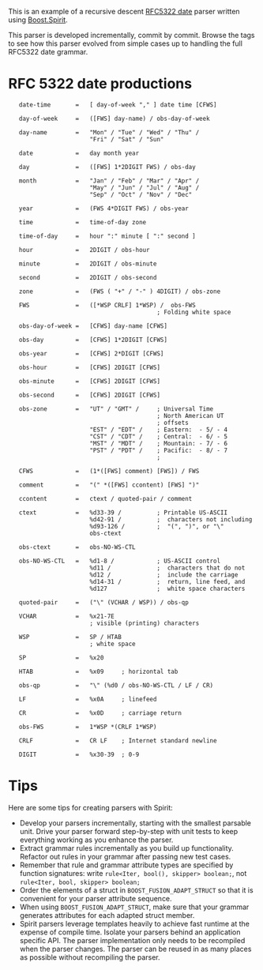 This is an example of a recursive descent [RFC5322 date](http://tools.ietf.org/html/rfc5322) parser written using
[Boost.Spirit](http://www.boost.org/doc/libs/1_57_0/libs/spirit/doc/html/index.html).

This parser is developed incrementally, commit by commit.  Browse the tags to see how
this parser evolved from simple cases up to handling the full RFC5322 date grammar.

RFC 5322 date productions
=========================
```
   date-time       =   [ day-of-week "," ] date time [CFWS]

   day-of-week     =   ([FWS] day-name) / obs-day-of-week

   day-name        =   "Mon" / "Tue" / "Wed" / "Thu" /
                       "Fri" / "Sat" / "Sun"

   date            =   day month year

   day             =   ([FWS] 1*2DIGIT FWS) / obs-day

   month           =   "Jan" / "Feb" / "Mar" / "Apr" /
                       "May" / "Jun" / "Jul" / "Aug" /
                       "Sep" / "Oct" / "Nov" / "Dec"

   year            =   (FWS 4*DIGIT FWS) / obs-year

   time            =   time-of-day zone

   time-of-day     =   hour ":" minute [ ":" second ]

   hour            =   2DIGIT / obs-hour

   minute          =   2DIGIT / obs-minute

   second          =   2DIGIT / obs-second

   zone            =   (FWS ( "+" / "-" ) 4DIGIT) / obs-zone

   FWS             =   ([*WSP CRLF] 1*WSP) /  obs-FWS
                                          ; Folding white space

   obs-day-of-week =   [CFWS] day-name [CFWS]

   obs-day         =   [CFWS] 1*2DIGIT [CFWS]

   obs-year        =   [CFWS] 2*DIGIT [CFWS]

   obs-hour        =   [CFWS] 2DIGIT [CFWS]

   obs-minute      =   [CFWS] 2DIGIT [CFWS]

   obs-second      =   [CFWS] 2DIGIT [CFWS]

   obs-zone        =   "UT" / "GMT" /     ; Universal Time
                                          ; North American UT
                                          ; offsets
                       "EST" / "EDT" /    ; Eastern:  - 5/ - 4
                       "CST" / "CDT" /    ; Central:  - 6/ - 5
                       "MST" / "MDT" /    ; Mountain: - 7/ - 6
                       "PST" / "PDT" /    ; Pacific:  - 8/ - 7
                                          ;

   CFWS            =   (1*([FWS] comment) [FWS]) / FWS

   comment         =   "(" *([FWS] ccontent) [FWS] ")"

   ccontent        =   ctext / quoted-pair / comment

   ctext           =   %d33-39 /          ; Printable US-ASCII
                       %d42-91 /          ;  characters not including
                       %d93-126 /         ;  "(", ")", or "\"
                       obs-ctext

   obs-ctext       =   obs-NO-WS-CTL

   obs-NO-WS-CTL   =   %d1-8 /            ; US-ASCII control
                       %d11 /             ;  characters that do not
                       %d12 /             ;  include the carriage
                       %d14-31 /          ;  return, line feed, and
                       %d127              ;  white space characters

   quoted-pair     =   ("\" (VCHAR / WSP)) / obs-qp

   VCHAR           =   %x21-7E
                       ; visible (printing) characters

   WSP             =   SP / HTAB
                       ; white space

   SP              =   %x20

   HTAB            =   %x09     ; horizontal tab

   obs-qp          =   "\" (%d0 / obs-NO-WS-CTL / LF / CR)

   LF              =   %x0A     ; linefeed

   CR              =   %x0D     ; carriage return

   obs-FWS         =   1*WSP *(CRLF 1*WSP)

   CRLF            =   CR LF    ; Internet standard newline

   DIGIT           =   %x30-39  ; 0-9
```

Tips
====
Here are some tips for creating parsers with Spirit:

- Develop your parsers incrementally, starting with the smallest parsable unit.  Drive
  your parser forward step-by-step with unit tests to keep everything working as you
  enhance the parser.
- Extract grammar rules incrementally as you build up functionality.  Refactor out rules
  in your grammar after passing new test cases.
- Remember that rule and grammar attribute types are specified by function signatures:
  write `rule<Iter, bool(), skipper> boolean;`, not `rule<Iter, bool, skipper> boolean;`
- Order the elements of a struct in `BOOST_FUSION_ADAPT_STRUCT` so that it is convenient
  for your parser attribute sequence.
- When using `BOOST_FUSION_ADAPT_STRUCT`, make sure that your grammar generates attributes
  for each adapted struct member.
- Spirit parsers leverage templates heavily to achieve fast runtime at the expense of
  compile time.  Isolate your parsers behind an application specific API.  The parser
  implementation only needs to be recompiled when the parser changes.  The parser can
  be reused in as many places as possible without recompiling the parser.
